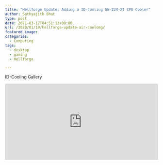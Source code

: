 ```yaml
---
title: "Hellforge Update: Adding a ID-Cooling SE-224-XT CPU Cooler"
author: Sathyajith Bhat
type: post
date: 2021-03-17T04:51:13+00:00
url: /2020/01/19/hellforge-update-air-coolomg/
featured_image: 
categories:
  - Computing
tags:
  - desktop
  - gaming
  - Hellforge

---
```



ID-Cooling Gallery


<div class='lr_embed' style='position: relative; padding-bottom: 50%; height: 0; overflow: hidden;'><iframe id='iframe' src='https://lightroom.adobe.com/embed/shares/bee9ff4bbc4f4e4e8802c768fa3a6ee0/slideshow?background_color=%232D2D2D&color=%23999999' frameborder='0'style='width:100%; height:100%; position: absolute; top:0; left:0;' ></iframe></div>